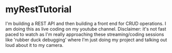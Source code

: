 # myRestTutorial

I'm building a REST API and then building a front end for CRUD operations. I am doing this as live coding on my youtube channel. Disclaimer: it's not fast paced to watch as I'm really approaching these streaming/coding sessions like 'rubber duck debugging' where I'm just doing my project and talking out loud about it to my camera.
